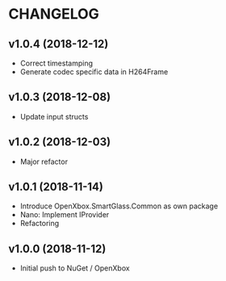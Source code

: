 # CHANGELOG

## v1.0.4 (2018-12-12)
- Correct timestamping
- Generate codec specific data in H264Frame

## v1.0.3 (2018-12-08)
- Update input structs

## v1.0.2 (2018-12-03)
- Major refactor

## v1.0.1 (2018-11-14)
- Introduce OpenXbox.SmartGlass.Common as own package
- Nano: Implement IProvider
- Refactoring

## v1.0.0 (2018-11-12)
- Initial push to NuGet / OpenXbox
